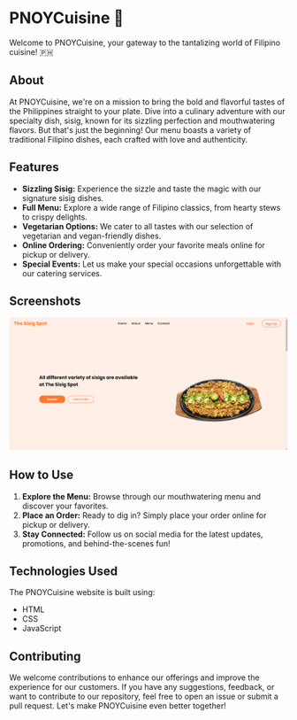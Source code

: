 # PNOYCuisine 🍴

Welcome to PNOYCuisine, your gateway to the tantalizing world of Filipino cuisine! 🇵🇭

## About

At PNOYCuisine, we're on a mission to bring the bold and flavorful tastes of the Philippines straight to your plate. Dive into a culinary adventure with our specialty dish, sisig, known for its sizzling perfection and mouthwatering flavors. But that's just the beginning! Our menu boasts a variety of traditional Filipino dishes, each crafted with love and authenticity.

## Features

- **Sizzling Sisig:** Experience the sizzle and taste the magic with our signature sisig dishes.
- **Full Menu:** Explore a wide range of Filipino classics, from hearty stews to crispy delights.
- **Vegetarian Options:** We cater to all tastes with our selection of vegetarian and vegan-friendly dishes.
- **Online Ordering:** Conveniently order your favorite meals online for pickup or delivery.
- **Special Events:** Let us make your special occasions unforgettable with our catering services.

## Screenshots

![PNOYCuisine Screenshot](/assets/screenshots/homepage.png)

## How to Use

1. **Explore the Menu:** Browse through our mouthwatering menu and discover your favorites.
2. **Place an Order:** Ready to dig in? Simply place your order online for pickup or delivery.
3. **Stay Connected:** Follow us on social media for the latest updates, promotions, and behind-the-scenes fun!

## Technologies Used

The PNOYCuisine website is built using:
- HTML
- CSS
- JavaScript

## Contributing

We welcome contributions to enhance our offerings and improve the experience for our customers. If you have any suggestions, feedback, or want to contribute to our repository, feel free to open an issue or submit a pull request. Let's make PNOYCuisine even better together!

